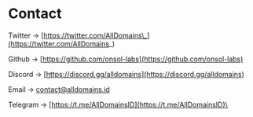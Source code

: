 # Contact

Twitter -> [https://twitter.com/AllDomains\_](https://twitter.com/AllDomains_)

Github -> [https://github.com/onsol-labs](https://github.com/onsol-labs)

Discord -> [https://discord.gg/alldomains](https://discord.gg/alldomains)

Email -> [contact@alldomains.id](mailto:contact@alldomains.id)

Telegram -> [https://t.me/AllDomainsID](https://t.me/AllDomainsID)\
